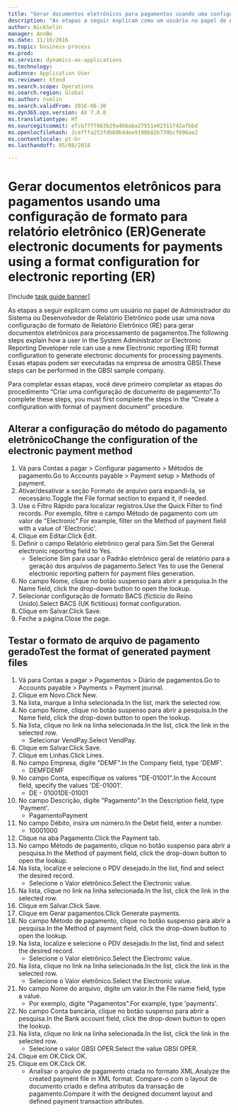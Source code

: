 ```yaml
--- 
title: "Gerar documentos eletrônicos para pagamentos usando uma configuração de formato para relatório eletrônico (ER)"
description: "As etapas a seguir explicam como um usuário no papel de Administrador do Sistema ou Desenvolvedor de Relatório Eletrônico pode usar uma nova configuração de formato de Relatório Eletrônico (RE) para gerar documentos eletrônicos para processamento de pagamentos."
author: NickSelin
manager: AnnBe
ms.date: 11/10/2016
ms.topic: business-process
ms.prod: 
ms.service: dynamics-ax-applications
ms.technology: 
audience: Application User
ms.reviewer: kfend
ms.search.scope: Operations
ms.search.region: Global
ms.author: nselin
ms.search.validFrom: 2016-06-30
ms.dyn365.ops.version: AX 7.0.0
ms.translationtype: HT
ms.sourcegitcommit: efcb77ff883b29a4bbaba27551e02311742afbbd
ms.openlocfilehash: 2cefffa253fdb60b4dee9190b82b739bcf696ae2
ms.contentlocale: pt-br
ms.lasthandoff: 05/08/2018

---
```

# <a name="generate-electronic-documents-for-payments-using-a-format-configuration-for-electronic-reporting-er"></a><span data-ttu-id="21899-103">Gerar documentos eletrônicos para pagamentos usando uma configuração de formato para relatório eletrônico (ER)</span><span class="sxs-lookup"><span data-stu-id="21899-103">Generate electronic documents for payments using a format configuration for electronic reporting (ER)</span></span>

[!include [task guide banner](../../includes/task-guide-banner.md)]

<span data-ttu-id="21899-104">As etapas a seguir explicam como um usuário no papel de Administrador do Sistema ou Desenvolvedor de Relatório Eletrônico pode usar uma nova configuração de formato de Relatório Eletrônico (RE) para gerar documentos eletrônicos para processamento de pagamentos.</span><span class="sxs-lookup"><span data-stu-id="21899-104">The following steps explain how a user in the System Administrator or Electronic Reporting Developer role can use a new Electronic reporting (ER) format configuration to generate electronic documents for processing payments.</span></span> <span data-ttu-id="21899-105">Essas etapas podem ser executadas na empresa de amostra GBSI.</span><span class="sxs-lookup"><span data-stu-id="21899-105">These steps can be performed in the GBSI sample company.</span></span>

<span data-ttu-id="21899-106">Para completar essas etapas, você deve primeiro completar as etapas do procedimento “Criar uma configuração de documento de pagamento“.</span><span class="sxs-lookup"><span data-stu-id="21899-106">To complete these steps, you must first complete the steps in the “Create a configuration with format of payment document” procedure.</span></span>


## <a name="change-the-configuration-of-the-electronic-payment-method"></a><span data-ttu-id="21899-107">Alterar a configuração do método do pagamento eletrônico</span><span class="sxs-lookup"><span data-stu-id="21899-107">Change the configuration of the electronic payment method</span></span>
1. <span data-ttu-id="21899-108">Vá para Contas a pagar > Configurar pagamento > Métodos de pagamento.</span><span class="sxs-lookup"><span data-stu-id="21899-108">Go to Accounts payable > Payment setup > Methods of payment.</span></span>
2. <span data-ttu-id="21899-109">Ativar/desativar a seção Formato de arquivo para expandi-la, se necessário.</span><span class="sxs-lookup"><span data-stu-id="21899-109">Toggle the File format section to expand it, if needed.</span></span>
3. <span data-ttu-id="21899-110">Use o Filtro Rápido para localizar registros.</span><span class="sxs-lookup"><span data-stu-id="21899-110">Use the Quick Filter to find records.</span></span> <span data-ttu-id="21899-111">Por exemplo, filtre o campo Método de pagamento com um valor de "Electronic".</span><span class="sxs-lookup"><span data-stu-id="21899-111">For example, filter on the Method of payment field with a value of 'Electronic'.</span></span>
4. <span data-ttu-id="21899-112">Clique em Editar.</span><span class="sxs-lookup"><span data-stu-id="21899-112">Click Edit.</span></span>
5. <span data-ttu-id="21899-113">Definir o campo Relatório eletrônico geral para Sim.</span><span class="sxs-lookup"><span data-stu-id="21899-113">Set the General electronic reporting field to Yes.</span></span>
    * <span data-ttu-id="21899-114">Selecione Sim para usar o Padrão eletrônico geral de relatório para a geração dos arquivos de pagamento.</span><span class="sxs-lookup"><span data-stu-id="21899-114">Select Yes to use the General electronic reporting pattern for payment files generation.</span></span>  
6. <span data-ttu-id="21899-115">No campo Nome, clique no botão suspenso para abrir a pesquisa.</span><span class="sxs-lookup"><span data-stu-id="21899-115">In the Name field, click the drop-down button to open the lookup.</span></span>
7. <span data-ttu-id="21899-116">Selecionar configuração de formato BACS (fictício do Reino Unido).</span><span class="sxs-lookup"><span data-stu-id="21899-116">Select BACS (UK fictitious) format configuration.</span></span>
8. <span data-ttu-id="21899-117">Clique em Salvar.</span><span class="sxs-lookup"><span data-stu-id="21899-117">Click Save.</span></span>
9. <span data-ttu-id="21899-118">Feche a página.</span><span class="sxs-lookup"><span data-stu-id="21899-118">Close the page.</span></span>

## <a name="test-the-format-of-generated-payment-files"></a><span data-ttu-id="21899-119">Testar o formato de arquivo de pagamento gerado</span><span class="sxs-lookup"><span data-stu-id="21899-119">Test the format of generated payment files</span></span>
1. <span data-ttu-id="21899-120">Vá para Contas a pagar > Pagamentos > Diário de pagamentos.</span><span class="sxs-lookup"><span data-stu-id="21899-120">Go to Accounts payable > Payments > Payment journal.</span></span>
2. <span data-ttu-id="21899-121">Clique em Novo.</span><span class="sxs-lookup"><span data-stu-id="21899-121">Click New.</span></span>
3. <span data-ttu-id="21899-122">Na lista, marque a linha selecionada.</span><span class="sxs-lookup"><span data-stu-id="21899-122">In the list, mark the selected row.</span></span>
4. <span data-ttu-id="21899-123">No campo Nome, clique no botão suspenso para abrir a pesquisa.</span><span class="sxs-lookup"><span data-stu-id="21899-123">In the Name field, click the drop-down button to open the lookup.</span></span>
5. <span data-ttu-id="21899-124">Na lista, clique no link na linha selecionada.</span><span class="sxs-lookup"><span data-stu-id="21899-124">In the list, click the link in the selected row.</span></span>
    * <span data-ttu-id="21899-125">Selecionar VendPay.</span><span class="sxs-lookup"><span data-stu-id="21899-125">Select VendPay.</span></span>  
6. <span data-ttu-id="21899-126">Clique em Salvar.</span><span class="sxs-lookup"><span data-stu-id="21899-126">Click Save.</span></span>
7. <span data-ttu-id="21899-127">Clique em Linhas.</span><span class="sxs-lookup"><span data-stu-id="21899-127">Click Lines.</span></span>
8. <span data-ttu-id="21899-128">No campo Empresa, digite "DEMF".</span><span class="sxs-lookup"><span data-stu-id="21899-128">In the Company field, type 'DEMF'.</span></span>
    * <span data-ttu-id="21899-129">DEMF</span><span class="sxs-lookup"><span data-stu-id="21899-129">DEMF</span></span>  
9. <span data-ttu-id="21899-130">No campo Conta, especifique os valores "DE-01001".</span><span class="sxs-lookup"><span data-stu-id="21899-130">In the Account field, specify the values 'DE-01001'.</span></span>
    * <span data-ttu-id="21899-131">DE - 01001</span><span class="sxs-lookup"><span data-stu-id="21899-131">DE-01001</span></span>  
10. <span data-ttu-id="21899-132">No campo Descrição, digite "Pagamento".</span><span class="sxs-lookup"><span data-stu-id="21899-132">In the Description field, type 'Payment'.</span></span>
    * <span data-ttu-id="21899-133">Pagamento</span><span class="sxs-lookup"><span data-stu-id="21899-133">Payment</span></span>  
11. <span data-ttu-id="21899-134">No campo Débito, insira um número.</span><span class="sxs-lookup"><span data-stu-id="21899-134">In the Debit field, enter a number.</span></span>
    * <span data-ttu-id="21899-135">1000</span><span class="sxs-lookup"><span data-stu-id="21899-135">1000</span></span>  
12. <span data-ttu-id="21899-136">Clique na aba Pagamento.</span><span class="sxs-lookup"><span data-stu-id="21899-136">Click the Payment tab.</span></span>
13. <span data-ttu-id="21899-137">No campo Método de pagamento, clique no botão suspenso para abrir a pesquisa.</span><span class="sxs-lookup"><span data-stu-id="21899-137">In the Method of payment field, click the drop-down button to open the lookup.</span></span>
14. <span data-ttu-id="21899-138">Na lista, localize e selecione o PDV desejado.</span><span class="sxs-lookup"><span data-stu-id="21899-138">In the list, find and select the desired record.</span></span>
    * <span data-ttu-id="21899-139">Selecione o Valor eletrônico.</span><span class="sxs-lookup"><span data-stu-id="21899-139">Select the Electronic value.</span></span>  
15. <span data-ttu-id="21899-140">Na lista, clique no link na linha selecionada.</span><span class="sxs-lookup"><span data-stu-id="21899-140">In the list, click the link in the selected row.</span></span>
16. <span data-ttu-id="21899-141">Clique em Salvar.</span><span class="sxs-lookup"><span data-stu-id="21899-141">Click Save.</span></span>
17. <span data-ttu-id="21899-142">Clique em Gerar pagamentos.</span><span class="sxs-lookup"><span data-stu-id="21899-142">Click Generate payments.</span></span>
18. <span data-ttu-id="21899-143">No campo Método de pagamento, clique no botão suspenso para abrir a pesquisa.</span><span class="sxs-lookup"><span data-stu-id="21899-143">In the Method of payment field, click the drop-down button to open the lookup.</span></span>
19. <span data-ttu-id="21899-144">Na lista, localize e selecione o PDV desejado.</span><span class="sxs-lookup"><span data-stu-id="21899-144">In the list, find and select the desired record.</span></span>
    * <span data-ttu-id="21899-145">Selecione o Valor eletrônico.</span><span class="sxs-lookup"><span data-stu-id="21899-145">Select the Electronic value.</span></span>  
20. <span data-ttu-id="21899-146">Na lista, clique no link na linha selecionada.</span><span class="sxs-lookup"><span data-stu-id="21899-146">In the list, click the link in the selected row.</span></span>
    * <span data-ttu-id="21899-147">Selecione o Valor eletrônico.</span><span class="sxs-lookup"><span data-stu-id="21899-147">Select the Electronic value.</span></span>  
21. <span data-ttu-id="21899-148">No campo Nome do arquivo, digite um valor.</span><span class="sxs-lookup"><span data-stu-id="21899-148">In the File name field, type a value.</span></span>
    * <span data-ttu-id="21899-149">Por exemplo, digite "Pagamentos".</span><span class="sxs-lookup"><span data-stu-id="21899-149">For example, type 'payments'.</span></span>  
22. <span data-ttu-id="21899-150">No campo Conta bancária, clique no botão suspenso para abrir a pesquisa.</span><span class="sxs-lookup"><span data-stu-id="21899-150">In the Bank account field, click the drop-down button to open the lookup.</span></span>
23. <span data-ttu-id="21899-151">Na lista, clique no link na linha selecionada.</span><span class="sxs-lookup"><span data-stu-id="21899-151">In the list, click the link in the selected row.</span></span>
    * <span data-ttu-id="21899-152">Selecione o valor GBSI OPER.</span><span class="sxs-lookup"><span data-stu-id="21899-152">Select the value GBSI OPER.</span></span>  
24. <span data-ttu-id="21899-153">Clique em OK.</span><span class="sxs-lookup"><span data-stu-id="21899-153">Click OK.</span></span>
25. <span data-ttu-id="21899-154">Clique em OK.</span><span class="sxs-lookup"><span data-stu-id="21899-154">Click OK.</span></span>
    * <span data-ttu-id="21899-155">Analisar o arquivo de pagamento criada no formato XML.</span><span class="sxs-lookup"><span data-stu-id="21899-155">Analyze the created payment file in XML format.</span></span> <span data-ttu-id="21899-156">Compare-o com o layout de documento criado e defina atributos da transação de pagamento.</span><span class="sxs-lookup"><span data-stu-id="21899-156">Compare it with the designed document layout and defined payment transaction attributes.</span></span>  


